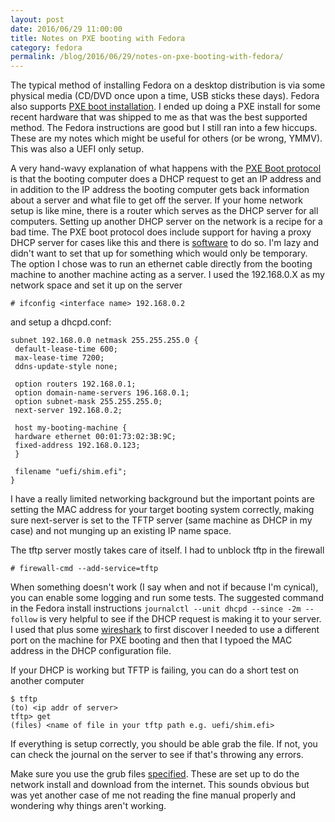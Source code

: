 ```yaml
---
layout: post
date: 2016/06/29 11:00:00
title: Notes on PXE booting with Fedora
category: fedora
permalink: /blog/2016/06/29/notes-on-pxe-booting-with-fedora/
---
```

The typical method of installing Fedora on a desktop distribution is via some
physical media (CD/DVD once upon a time, USB sticks these days). Fedora also
supports [PXE boot installation](https://docs.fedoraproject.org/en-US/Fedora/24/html/Installation_Guide/chap-pxe-server-setup.html).
I ended up doing a PXE install for some recent hardware that was shipped to me
as that was the best supported method. The Fedora instructions are good but
I still ran into a few hiccups. These are my notes which might be useful for
others (or be wrong, YMMV). This was also a UEFI only setup.

A very hand-wavy explanation of what happens with the [PXE Boot protocol](https://en.wikipedia.org/wiki/Preboot_Execution_Environment)
is that the booting computer does a DHCP request to get an IP address and
in addition to the IP address the booting computer gets back information about
a server and what file to get off the server. If your home network setup is
like mine, there is a router which serves as the DHCP server for all computers.
Setting up another DHCP server on the network is a recipe for a bad time. The
PXE boot protocol does include support for having a proxy DHCP server for cases
like this and there is [software](http://cobbler.github.io/manuals/quickstart/)
to do so. I'm lazy and didn't want to set that up for something which would
only be temporary. The option I chose was to run an ethernet cable directly
from the booting machine to another machine acting as a server. I used the
192.168.0.X as my network space and set it up on the server

	# ifconfig <interface name> 192.168.0.2

and setup a dhcpd.conf:

	subnet 192.168.0.0 netmask 255.255.255.0 {
	 default-lease-time 600;
	 max-lease-time 7200;
	 ddns-update-style none;

	 option routers 192.168.0.1;
	 option domain-name-servers 196.168.0.1;
	 option subnet-mask 255.255.255.0;
	 next-server 192.168.0.2;

	 host my-booting-machine {
	 hardware ethernet 00:01:73:02:3B:9C;
	 fixed-address 192.168.0.123;
	 }

	 filename "uefi/shim.efi";
	}

I have a really limited networking background but the important points are
setting the MAC address for your target booting system correctly, making
sure next-server is set to the TFTP server (same machine as DHCP in my case)
and not munging up an existing IP name space.

The tftp server mostly takes care of itself. I had to unblock tftp in the
firewall

	# firewall-cmd --add-service=tftp

When something doesn't work (I say when and not if because I'm cynical), you
can enable some logging and run some tests. The suggested command in the
Fedora install instructions `journalctl --unit dhcpd --since -2m --follow`
is very helpful to see if the DHCP request is making it to your server. I used
that plus some [wireshark](https://www.wireshark.org/) to first discover I
needed to use a different port on the machine for PXE booting and then that I
typoed the MAC address in the DHCP configuration file.

If your DHCP is working but TFTP is failing, you can do a short test on another
computer

	$ tftp
	(to) <ip addr of server>
	tftp> get
	(files) <name of file in your tftp path e.g. uefi/shim.efi>

If everything is setup correctly, you should be able grab the file. If not,
you can check the journal on the server to see if that's throwing any errors.

Make sure you use the grub files [specified](https://docs.fedoraproject.org/en-US/Fedora/24/html/Installation_Guide/pxe-bootloader.html).
These are set up to do the network install and download from the internet.
This sounds obvious but was yet another case of me not reading the fine manual
properly and wondering why things aren't working.
